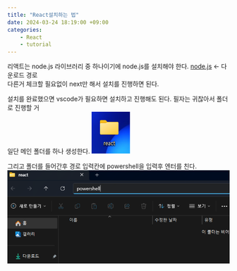 ```yaml
---
title: "React설치하는 법"
date: 2024-03-24 18:19:00 +09:00
categories: 
    - React
    - tutorial
---
```


 리액트는 node.js 라이브러리 중 하나이기에 node.js를 설치해야 한다. [node.js](https://nodejs.org/en/download) <- 다운로드 경로  
다른거 체크할 필요없이 next만 해서 설치를 진행하면 된다.

설치를 완료했으면 vscode가 필요하면 설치하고 진행해도 된다. 필자는 귀찮아서 폴더로 진행할 거  
일단 메인 폴더를 하나 생성한다.
<img src="/img/화면 캡처 2024-03-27 223723.png">
 
그리고 폴더를 들어간후 경로 입력칸에 powershell을 입력후 엔터를 친다.
<img src="/img/화면 캡처 2024-03-27 224241.png">

 
 
 




